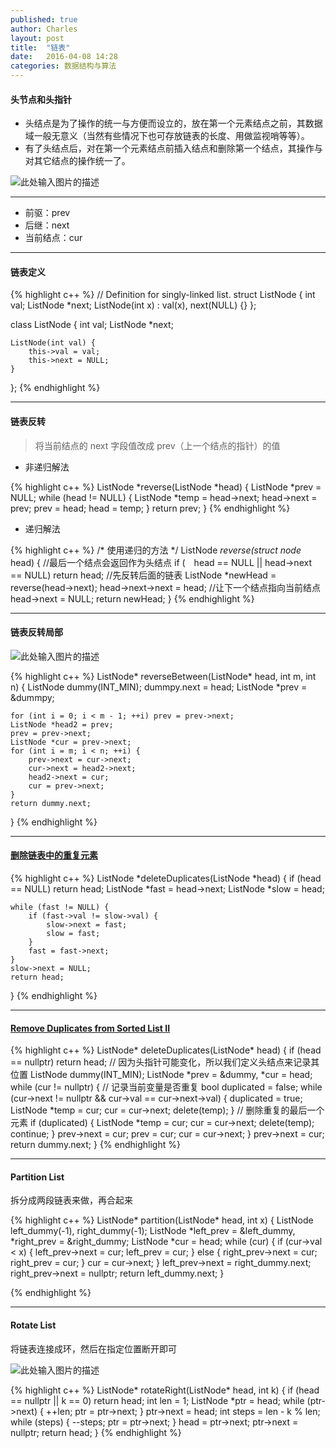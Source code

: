 ```yaml
---
published: true
author: Charles
layout: post
title:  "链表"
date:   2016-04-08 14:28
categories: 数据结构与算法
---
```


#### 头节点和头指针
- 头结点是为了操作的统一与方便而设立的，放在第一个元素结点之前，其数据域一般无意义（当然有些情况下也可存放链表的长度、用做监视哨等等）。
- 有了头结点后，对在第一个元素结点前插入结点和删除第一个结点，其操作与对其它结点的操作统一了。

![此处输入图片的描述][1]

----------

- 前驱：prev
- 后继：next
- 当前结点：cur

----------


#### 链表定义

{% highlight c++ %}
// Definition for singly-linked list.
struct ListNode {
    int val;
    ListNode *next;
    ListNode(int x) : val(x), next(NULL) {}
};

class ListNode {
    int val;
    ListNode *next;

    ListNode(int val) {
        this->val = val;
        this->next = NULL;
    }
};
{% endhighlight %}


----------


#### 链表反转

> 将当前结点的 next 字段值改成 prev（上一个结点的指针）的值

- 非递归解法

{% highlight c++ %}
ListNode *reverse(ListNode *head) {
    ListNode *prev = NULL;
    while (head != NULL) {
        ListNode *temp = head->next;
        head->next = prev;
        prev = head;
        head = temp;
    }
    return prev;
}
{% endhighlight %}

- 递归解法

{% highlight c++ %}
/* 使用递归的方法 */
ListNode *reverse(struct node* head) {
    //最后一个结点会返回作为头结点
    if (　head == NULL || head->next == NULL) return head;
    //先反转后面的链表
    ListNode  *newHead = reverse(head->next);
    head->next->next = head; //让下一个结点指向当前结点
    head->next = NULL;
    return newHead;
}
{% endhighlight %}


----------

#### 链表反转局部

![此处输入图片的描述][2]

{% highlight c++ %}
ListNode* reverseBetween(ListNode* head, int m, int n) {
    ListNode dummy(INT_MIN);
    dummpy.next = head;
    ListNode *prev = &dummpy;

    for (int i = 0; i < m - 1; ++i) prev = prev->next;
    ListNode *head2 = prev;
    prev = prev->next;
    ListNode *cur = prev->next;
    for (int i = m; i < n; ++i) {
        prev->next = cur->next;
        cur->next = head2->next;
        head2->next = cur;
        cur = prev->next;
    }
    return dummy.next;

}
{% endhighlight %}

----------

#### [删除链表中的重复元素][3]

{% highlight c++ %}
ListNode *deleteDuplicates(ListNode *head) {
    if (head == NULL) return head;
    ListNode *fast = head->next;
    ListNode *slow = head;

    while (fast != NULL) {
        if (fast->val != slow->val) {
            slow->next = fast;
            slow = fast;
        }
        fast = fast->next;
    }
    slow->next = NULL;
    return head;
}
{% endhighlight %}


----------

#### [Remove Duplicates from Sorted List II][4]

{% highlight c++ %}
ListNode* deleteDuplicates(ListNode* head) {
    if (head == nullptr) return head;
    // 因为头指针可能变化，所以我们定义头结点来记录其位置
    ListNode dummy(INT_MIN);
    ListNode *prev = &dummy, *cur = head;
    while (cur != nullptr) {
        // 记录当前变量是否重复
        bool duplicated = false;
        while (cur->next != nullptr && cur->val == cur->next->val) {
            duplicated = true;
            ListNode *temp = cur;
            cur = cur->next;
            delete(temp);
        }
        // 删除重复的最后一个元素
        if (duplicated) {
            ListNode *temp = cur;
            cur = cur->next;
            delete(temp);
            continue;
        }
        prev->next = cur;
        prev = cur;
        cur = cur->next;
    }
    prev->next = cur;
    return dummy.next;
}
{% endhighlight %}

----------

#### Partition List
拆分成两段链表来做，再合起来

{% highlight c++ %}
ListNode* partition(ListNode* head, int x) {
    ListNode left_dummy(-1), right_dummy(-1);
    ListNode *left_prev = &left_dummy, *right_prev = &right_dummy;
    ListNode *cur = head;
    while (cur) {
        if (cur->val < x) {
            left_prev->next = cur;
            left_prev = cur;
        } else {
            right_prev->next = cur;
            right_prev = cur;
        }
        cur = cur->next;
    }
    left_prev->next = right_dummy.next;
    right_prev->next = nullptr;
    return left_dummy.next;
}

{% endhighlight %}

----------

#### Rotate List
将链表连接成环，然后在指定位置断开即可

![此处输入图片的描述][5]

{% highlight c++ %}
ListNode* rotateRight(ListNode* head, int k) {
    if (head == nullptr || k == 0) return head;
    int len = 1;
    ListNode *ptr = head;
    while (ptr->next) {
        ++len;
        ptr = ptr->next;
    }
    ptr->next = head;
    int steps = len - k % len;
    while (steps) {
        --steps;
        ptr = ptr->next;
    }
    head = ptr->next;
    ptr->next = nullptr;
    return head;
}
{% endhighlight %}

  [1]: http://7xjbdi.com1.z0.glb.clouddn.com/headnode.jpg
  [2]: http://7xjbdi.com1.z0.glb.clouddn.com/reverse_link.png
  [3]: https://leetcode.com/problems/remove-duplicates-from-sorted-list/
  [4]: https://leetcode.com/problems/remove-duplicates-from-sorted-list-ii/
  [5]: http://7xjbdi.com1.z0.glb.clouddn.com/circle.png